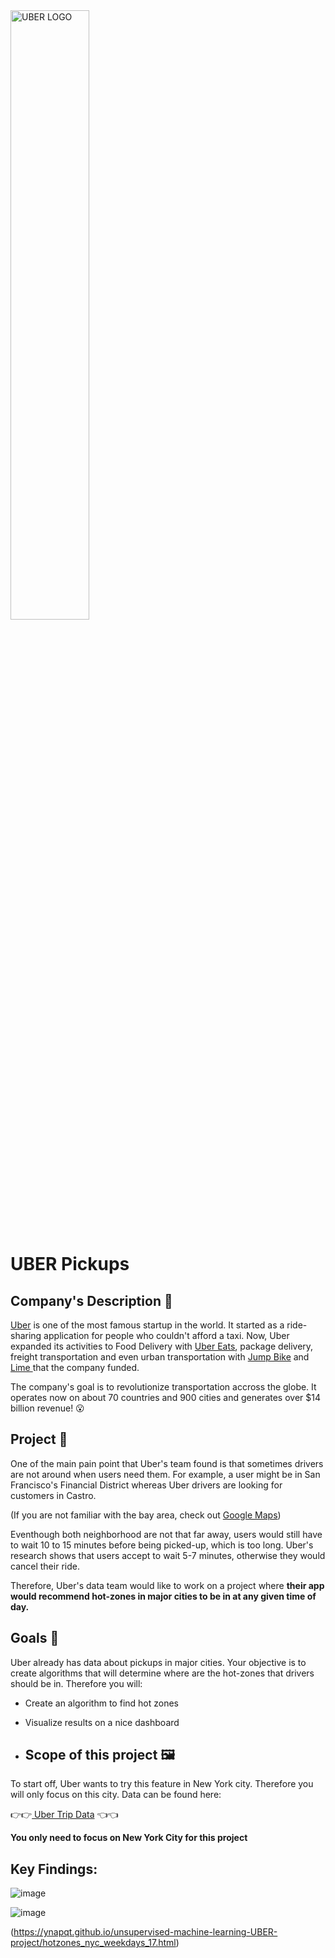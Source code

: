 <img src="https://upload.wikimedia.org/wikipedia/commons/thumb/5/58/Uber_logo_2018.svg/1024px-Uber_logo_2018.svg.png" alt="UBER LOGO" width="50%" />

# UBER Pickups

## Company's Description 📇

<a href="http://uber.com/" target="_blank">Uber</a> is one of the most famous startup in the world. It started as a ride-sharing application for people who couldn't afford a taxi. Now, Uber expanded its activities to Food Delivery with <a href="https://www.ubereats.com/fr-en" target="_blank">Uber Eats</a>, package delivery, freight transportation and even urban transportation with <a href="https://www.uber.com/fr/en/ride/uber-bike/" target="_blank"> Jump Bike</a> and <a href="https://www.li.me/" target="_blank"> Lime </a> that the company funded.


The company's goal is to revolutionize transportation accross the globe. It operates now on about 70 countries and 900 cities and generates over $14 billion revenue! 😮

## Project 🚧

One of the main pain point that Uber's team found is that sometimes drivers are not around when users need them. For example, a user might be in San Francisco's Financial District whereas Uber drivers are looking for customers in Castro.  

(If you are not familiar with the bay area, check out <a href="https://www.google.com/maps/place/San+Francisco,+CA,+USA/@37.7515389,-122.4567213,13.43z/data=!4m5!3m4!1s0x80859a6d00690021:0x4a501367f076adff!8m2!3d37.7749295!4d-122.4194155" target="_blank">Google Maps</a>)

Eventhough both neighborhood are not that far away, users would still have to wait 10 to 15 minutes before being picked-up, which is too long. Uber's research shows that users accept to wait 5-7 minutes, otherwise they would cancel their ride.

Therefore, Uber's data team would like to work on a project where **their app would recommend hot-zones in major cities to be in at any given time of day.** 

## Goals 🎯

Uber already has data about pickups in major cities. Your objective is to create algorithms that will determine where are the hot-zones that drivers should be in. Therefore you will:

* Create an algorithm to find hot zones
* Visualize results on a nice dashboard

* ## Scope of this project 🖼️

To start off, Uber wants to try this feature in New York city. Therefore you will only focus on this city. Data can be found here:

👉👉<a href="https://full-stack-bigdata-datasets.s3.eu-west-3.amazonaws.com/Machine+Learning+non+Supervis%C3%A9/Projects/uber-trip-data.zip" target="_blank"> Uber Trip Data</a> 👈👈

**You only need to focus on New York City for this project**


## Key Findings:

![image](https://github.com/user-attachments/assets/06a58598-2f63-4c53-9774-4d6864ffaeb5)

![image](https://github.com/user-attachments/assets/68f46806-39c6-43e5-9e6d-63d62312c1ff)

(https://ynapqt.github.io/unsupervised-machine-learning-UBER-project/hotzones_nyc_weekdays_17.html)


